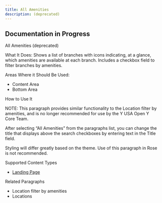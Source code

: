 ```yaml
---
title: All Amenities
description: (deprecated)
---
```


## **Documentation in Progress**

All Amenities (deprecated)

What It Does: Shows a list of branches with icons indicating, at a glance, which amenities are available at each branch. Includes a checkbox field to filter branches by amenities.

Areas Where it Should Be Used:

* Content Area
* Bottom Area

How to Use It

NOTE: This paragraph provides similar functionality to the Location filter by amenities, and is no longer recommended for use by the Y USA Open Y Core Team.

After selecting “All Amenities” from the paragraphs list, you can change the title that displays above the search checkboxes by entering text in the Title field.

Styling will differ greatly based on the theme. Use of this paragraph in Rose is not recommended.

Supported Content Types

* [Landing Page](../content-types/landing-page.md)

Related Paragraphs

* Location filter by amenities
* Locations